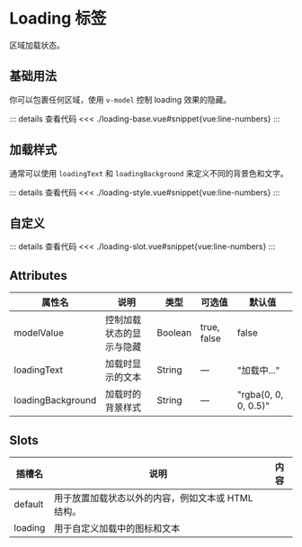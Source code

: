 <script setup>
import loadingBase from "./loading-base.vue"
import loadingStyle from "./loading-style.vue"
import loadingSlot from "./loading-slot.vue"
</script>


# Loading 标签

区域加载状态。

## 基础用法

你可以包裹任何区域，使用 ```v-model``` 控制 loading 效果的隐藏。

<loadingBase />

::: details 查看代码
<<< ./loading-base.vue#snippet{vue:line-numbers}
:::


## 加载样式

通常可以使用 ```loadingText``` 和 ```loadingBackground``` 来定义不同的背景色和文字。

<loadingStyle />

::: details 查看代码
<<< ./loading-style.vue#snippet{vue:line-numbers}
:::



## 自定义

<loadingSlot />

::: details 查看代码
<<< ./loading-slot.vue#snippet{vue:line-numbers}
:::


## Attributes

<table>
  <thead>
    <tr>
      <th>属性名</th>
      <th>说明</th>
      <th>类型</th>
      <th>可选值</th>
      <th>默认值</th>
    </tr>
  </thead>
  <tbody>
    <tr>
      <td>modelValue</td>
      <td>控制加载状态的显示与隐藏</td>
      <td>Boolean</td>
      <td>true, false</td>
      <td>false</td>
    </tr>
    <tr>
      <td>loadingText</td>
      <td>加载时显示的文本</td>
      <td>String</td>
      <td>—</td>
      <td>"加载中..."</td>
    </tr>
    <tr>
      <td>loadingBackground</td>
      <td>加载时的背景样式</td>
      <td>String</td>
      <td>—</td>
      <td>"rgba(0, 0, 0, 0.5)"</td>
    </tr>
  </tbody>
</table>


## Slots

<table>
  <thead>
    <tr>
      <th>插槽名</th>
      <th>说明</th>
      <th>内容</th>
    </tr>
  </thead>
  <tbody>
    <tr>
      <td>default</td>
      <td>用于放置加载状态以外的内容，例如文本或 HTML 结构。</td>
    </tr>
    <tr>
      <td>loading</td>
      <td>用于自定义加载中的图标和文本</td>
    </tr>
  </tbody>
</table>
